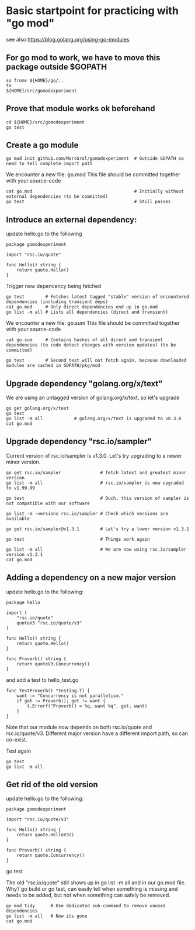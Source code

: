 # Basic startpoint for practicing with "go mod"

see also https://blog.golang.org/using-go-modules

## For go mod to work, we have to move this package outside $GOPATH 

    so fromv ${HOME}/go/..
    to 
    ${HOME}/src/gomodexperiment
    
## Prove that module works ok beforehand
    
    cd ${HOME}/src/gomodexperiment
    go test
    
## Create a go module

    go mod init github.com/MarcGrol/gomodexperiment  # Outside GOPATH so need to tell complete import path

We encounter a new file: go.mod
This file should be committed together with your source-code

    cat go.mod                                       # Initially without external dependencies (to be committed)
    go test                                          # Still passes
    
## Introduce an external dependency: 

update hello.go to the following

    package gomodexperiment

    import "rsc.io/quote"
    
    func Hello() string {
        return quote.Hello()
    }

Trigger new depencency being fetched
    
    go test        # Fetches latest tagged "stable" version of encountered dependencies (including transient deps)
    cat go.mod     # Only direct dependencies end up in go.mod
    go list -m all # Lists all dependencies (direct and transient)

We encounter a new file: go.sum
This file should be committed together with your source-code

    cat go.sum     # Contains hashes of all direct and transient dependencies (to code detect changes with version updates) (to be committed)
    
    go test        # Second test will not fetch again, because downloaded modules are cached in GOPATH/pkg/mod
    
## Upgrade dependency "golang.org/x/text"

We are using an untagged version of golang.org/x/text, so let's upgrade

    go get golang.org/x/text
    go test
    go list -m all            # golang.org/x/text is upgraded to v0.3.0
    cat go.mod      
 
## Upgrade dependency "rsc.io/sampler"

Current version of rsc.io/sampler is v1.3.0.
Let's try upgrading to a newer minor version.
 
    go get rsc.io/sampler               # fetch latest and greatest minor version
    go list -m all                      # rsc.io/sampler is now upgraded to v1.99.99

    go test                             # Ouch, this version of sampler is not compatible with our software
    
    go list -m -versions rsc.io/sampler # Check which versions are available
    
    go get rsc.io/sampler@v1.3.1        # Let's try a lower version v1.3.1
    
    go test                             # Things work again
    
    go list -m all                      # We are now using rsc.io/sampler version v1.3.1 
    cat go.mod      
         
## Adding a dependency on a new major version    

update hello.go to the following:

    package hello
    
    import (
        "rsc.io/quote"
        quoteV3 "rsc.io/quote/v3"
    )
    
    func Hello() string {
        return quote.Hello()
    }
    
    func Proverb() string {
        return quoteV3.Concurrency()
    }
                  
and add a test to hello_test.go
        
    func TestProverb(t *testing.T) {
        want := "Concurrency is not parallelism."
        if got := Proverb(); got != want {
            t.Errorf("Proverb() = %q, want %q", got, want)
        }
    }    

Note that our module now depends on both rsc.io/quote and rsc.io/quote/v3.
Different major version have a different import path, so can co-exist.

Test again
    
    go test
    go list -m all

    
## Get rid of the old version

update hello.go to the following:

    package gomodexperiment
    
    import "rsc.io/quote/v3"
    
    func Hello() string {
        return quote.HelloV3()
    }
    
    func Proverb() string {
        return quote.Concurrency()
    }    
        
   go test
   
The old "rsc.io/quote" still shows up in go list -m all and in our go.mod file.
Why? 
go build or go test, can easily tell when something is missing and needs to be added, but not when something can safely be removed.

    go mod tidy      # Use dedicated sub-command to remove unused dependencies
    go list -m all   # Now its gone
    cat go.mod                  
    

